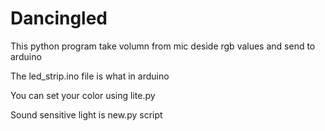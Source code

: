 # Dancingled
This python program take volumn from mic deside rgb values and send to arduino

The led_strip.ino file is what in arduino

You can set your color using lite.py

Sound sensitive light is new.py script
